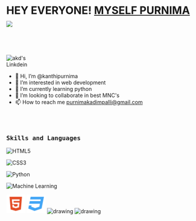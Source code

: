  # HEY EVERYONE! [MYSELF PURNIMA](https://github.com/kanthipurnima/kanthipurnima.git) <img src="https://i.gifer.com/origin/e0/e08f73642d422d94483c0ca96f737ac2_w200.gif" width=50px> 
 <br><br>

<a href="https://www.linkedin.com/in/kanthi-purnima-ab1079271/">
    <img align="left" alt="akd's Linkdein" width="100px" src="https://img.shields.io/badge/Linkedin-0A66C2?style=for-the-badge&logo=Linkedin&logoColor=white" />
</a>

<br><br>

- 👋 Hi, I’m @kanthipurnima
- 👀 I’m interested in web development
- 🌱 I’m currently learning python
- 💞️ I’m looking to collaborate in best MNC's
- 📫 How to reach me purnimakadimpalli@gmail.com

<br><br>
<h3><b><samp>Skills and Languages</samp></b></h3>

![HTML5](https://img.shields.io/badge/HTML5-E34F26?style=flat-square&logo=HTML5&logoColor=white)

![CSS3](https://img.shields.io/badge/CSS3-1572B6?style=flat-square&logo=CSS3&logoColor=white)

![Python](https://img.shields.io/badge/Python-3776AB?style=flat-square&logo=Python&logoColor=white)

![Machine Learning](https://cdn.vectorstock.com/i/2000v/47/52/ai-machine-learning-logo-vector-19204752.avif)

<span>
 <img src="https://github.com/amandewatnitrr/amandewatnitrr/blob/main/imgs/html.svg" alt="drawing" width="50"/>
 <img src="https://github.com/amandewatnitrr/amandewatnitrr/blob/main/imgs/css.svg" alt="drawing" width="50"/>
<img src="https://github.com/amandewatnitrr/amandewatnitrr/blob/main/imgs/python-5.svg" alt="drawing" width="50"/>
 <img src="https://cdn.vectorstock.com/i/2000v/47/52/ai-machine-learning-logo-vector-19204752.avif" alt="drawing" width="50"/>
</span>
<!---
kanthipurnima/kanthipurnima is a ✨ special ✨ repository because its `README.md` (this file) appears on your GitHub profile.
You can click the Preview link to take a look at your changes.
--->
